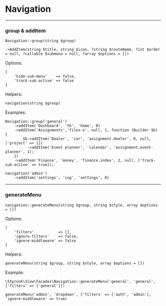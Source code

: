 # Navigation

---

### group & addItem

    Navigation::group(string $group)

    ->AddItem(string $title, string $icon, ?string $routeName, ?int $order = null, ?callable $submenu = null, ?array $options = [])
 
Options:
    
    [
        'hide-sub-menu'    => false,
        'track-sub-active' => false
    ]

Helpers:

    navigation(string $group)

Examples:

    Navigation::group('general')
        ->addItem('Dashboard', 'th', 'home', 0)
        ->addItem('Assignments','files-o', null, 1, function (Builder $b) {
            $b->addItem('Dealer', 'car', 'assignment.dealer', 0, null, ['project' => 1])
              ->addItem('Event planner', 'calendar', 'assignment.event-planner', 1);
        })
        ->addItem('Finance', 'money', 'finance.index', 2, null, ['track-sub-active' => true]);

    navigation('admin')
        ->addItem('settings', 'cog', 'settings', 0)

---

### generateMenu

    navigation::generateMenu(string $group, string $style, array $options = [])

Options:

    [
        'filters'           => [],
        'ignore-filters'    => false,
        'ignore-middleware' => false
    ]

Helpers:

    generateMenu(string $group, string $style, array $options = [])

Example:
    
    \Stpronk\View\Facades\Navigation::generateMenu('general', 'general', ['filters' => ['general']])

    generateMenu('admin', 'dropdown', ['filters' => ['auth', 'admin'], 'ignore-middleware' => true)

